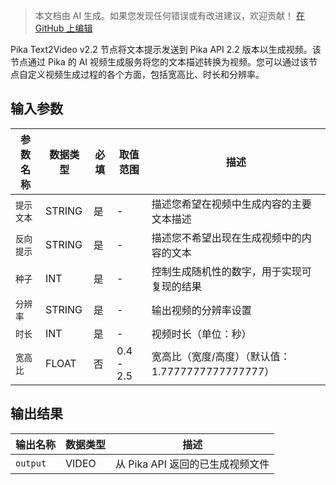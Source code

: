 > 本文档由 AI 生成。如果您发现任何错误或有改进建议，欢迎贡献！ [在 GitHub 上编辑](https://github.com/Comfy-Org/embedded-docs/blob/main/comfyui_embedded_docs/docs/PikaTextToVideoNode2_2/zh.md)

Pika Text2Video v2.2 节点将文本提示发送到 Pika API 2.2 版本以生成视频。该节点通过 Pika 的 AI 视频生成服务将您的文本描述转换为视频。您可以通过该节点自定义视频生成过程的各个方面，包括宽高比、时长和分辨率。

## 输入参数

| 参数名称 | 数据类型 | 必填 | 取值范围 | 描述 |
|-----------|-----------|----------|-------|-------------|
| `提示文本` | STRING | 是 | - | 描述您希望在视频中生成内容的主要文本描述 |
| `反向提示` | STRING | 是 | - | 描述您不希望出现在生成视频中的内容的文本 |
| `种子` | INT | 是 | - | 控制生成随机性的数字，用于实现可复现的结果 |
| `分辨率` | STRING | 是 | - | 输出视频的分辨率设置 |
| `时长` | INT | 是 | - | 视频时长（单位：秒） |
| `宽高比` | FLOAT | 否 | 0.4 - 2.5 | 宽高比（宽度/高度）（默认值：1.7777777777777777） |

## 输出结果

| 输出名称 | 数据类型 | 描述 |
|-------------|-----------|-------------|
| `output` | VIDEO | 从 Pika API 返回的已生成视频文件 |

